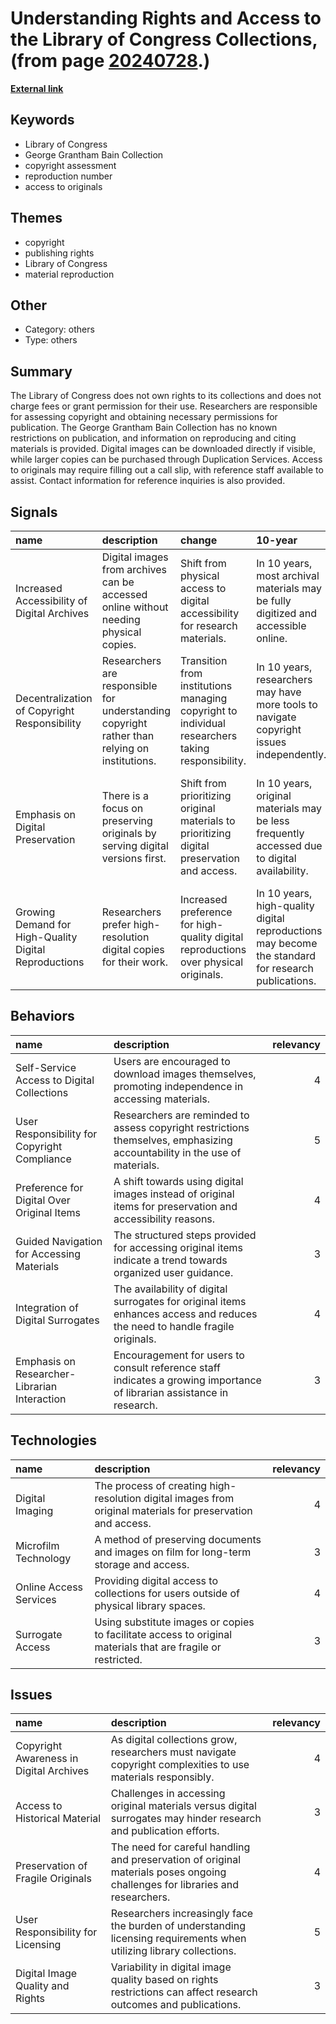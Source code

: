 # __Understanding Rights and Access to the Library of Congress Collections__, (from page [20240728](https://kghosh.substack.com/p/20240728).)

__[External link](https://www.loc.gov/item/2014684043/)__



## Keywords

* Library of Congress
* George Grantham Bain Collection
* copyright assessment
* reproduction number
* access to originals

## Themes

* copyright
* publishing rights
* Library of Congress
* material reproduction

## Other

* Category: others
* Type: others

## Summary

The Library of Congress does not own rights to its collections and does not charge fees or grant permission for their use. Researchers are responsible for assessing copyright and obtaining necessary permissions for publication. The George Grantham Bain Collection has no known restrictions on publication, and information on reproducing and citing materials is provided. Digital images can be downloaded directly if visible, while larger copies can be purchased through Duplication Services. Access to originals may require filling out a call slip, with reference staff available to assist. Contact information for reference inquiries is also provided.

## Signals

| name                                                  | description                                                                                  | change                                                                                           | 10-year                                                                                            | driving-force                                                                                    |   relevancy |
|:------------------------------------------------------|:---------------------------------------------------------------------------------------------|:-------------------------------------------------------------------------------------------------|:---------------------------------------------------------------------------------------------------|:-------------------------------------------------------------------------------------------------|------------:|
| Increased Accessibility of Digital Archives           | Digital images from archives can be accessed online without needing physical copies.         | Shift from physical access to digital accessibility for research materials.                      | In 10 years, most archival materials may be fully digitized and accessible online.                 | The digitization of collections aims to enhance public access and preserve fragile items.        |           4 |
| Decentralization of Copyright Responsibility          | Researchers are responsible for understanding copyright rather than relying on institutions. | Transition from institutions managing copyright to individual researchers taking responsibility. | In 10 years, researchers may have more tools to navigate copyright issues independently.           | The need for greater transparency and autonomy in research practices drives this change.         |           3 |
| Emphasis on Digital Preservation                      | There is a focus on preserving originals by serving digital versions first.                  | Shift from prioritizing original materials to prioritizing digital preservation and access.      | In 10 years, original materials may be less frequently accessed due to digital availability.       | Advancements in digital technology promote the preservation and accessibility of original works. |           4 |
| Growing Demand for High-Quality Digital Reproductions | Researchers prefer high-resolution digital copies for their work.                            | Increased preference for high-quality digital reproductions over physical originals.             | In 10 years, high-quality digital reproductions may become the standard for research publications. | The ongoing technological improvements in digital imaging and reproduction drive this change.    |           4 |

## Behaviors

| name                                         | description                                                                                                                 |   relevancy |
|:---------------------------------------------|:----------------------------------------------------------------------------------------------------------------------------|------------:|
| Self-Service Access to Digital Collections   | Users are encouraged to download images themselves, promoting independence in accessing materials.                          |           4 |
| User Responsibility for Copyright Compliance | Researchers are reminded to assess copyright restrictions themselves, emphasizing accountability in the use of materials.   |           5 |
| Preference for Digital Over Original Items   | A shift towards using digital images instead of original items for preservation and accessibility reasons.                  |           4 |
| Guided Navigation for Accessing Materials    | The structured steps provided for accessing original items indicate a trend towards organized user guidance.                |           3 |
| Integration of Digital Surrogates            | The availability of digital surrogates for original items enhances access and reduces the need to handle fragile originals. |           4 |
| Emphasis on Researcher-Librarian Interaction | Encouragement for users to consult reference staff indicates a growing importance of librarian assistance in research.      |           3 |

## Technologies

| name                   | description                                                                                                  |   relevancy |
|:-----------------------|:-------------------------------------------------------------------------------------------------------------|------------:|
| Digital Imaging        | The process of creating high-resolution digital images from original materials for preservation and access.  |           4 |
| Microfilm Technology   | A method of preserving documents and images on film for long-term storage and access.                        |           3 |
| Online Access Services | Providing digital access to collections for users outside of physical library spaces.                        |           4 |
| Surrogate Access       | Using substitute images or copies to facilitate access to original materials that are fragile or restricted. |           3 |

## Issues

| name                                    | description                                                                                                                  |   relevancy |
|:----------------------------------------|:-----------------------------------------------------------------------------------------------------------------------------|------------:|
| Copyright Awareness in Digital Archives | As digital collections grow, researchers must navigate copyright complexities to use materials responsibly.                  |           4 |
| Access to Historical Material           | Challenges in accessing original materials versus digital surrogates may hinder research and publication efforts.            |           3 |
| Preservation of Fragile Originals       | The need for careful handling and preservation of original materials poses ongoing challenges for libraries and researchers. |           4 |
| User Responsibility for Licensing       | Researchers increasingly face the burden of understanding licensing requirements when utilizing library collections.         |           5 |
| Digital Image Quality and Rights        | Variability in digital image quality based on rights restrictions can affect research outcomes and publications.             |           3 |